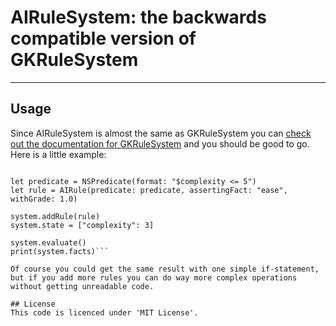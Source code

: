 # AIRuleSystem: the backwards compatible version of GKRuleSystem
----------------------------------------------------------------
## Usage
Since AIRuleSystem is almost the same as GKRuleSystem you can [check out the documentation for GKRuleSystem](https://developer.apple.com/library/ios/documentation/General/Conceptual/GameplayKit_Guide/RuleSystems.html) and you should be good to go. Here is a little example:
```let system = AIRuleSystem()

let predicate = NSPredicate(format: "$complexity <= 5")
let rule = AIRule(predicate: predicate, assertingFact: "ease", withGrade: 1.0)

system.addRule(rule)
system.state = ["complexity": 3]

system.evaluate()
print(system.facts)```

Of course you could get the same result with one simple if-statement, but if you add more rules you can do way more complex operations without getting unreadable code.

## License
This code is licenced under 'MIT License'.